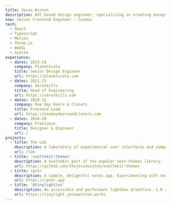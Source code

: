 ```yaml
---
title: Jesse Winton
description: NYC based design engineer, specializing in creating exceptional web experiences with modern frameworks.
now: Senior Frontend Engineer — Cosmos
tech:
  - React
  - Typescript
  - Motion
  - Three.js
  - WebGL
  - Svelte
experience:
  - dates: 2023-24
    company: PlanetScale
    title: Senior Design Engineer
    url: https://planetscale.com
  - dates: 2021-23
    company: VeroSkills
    title: Head of Engineering
    url: https://veroskills.com
  - dates: 2020-21
    company: One Day Doors & Closets
    title: Frontend Lead
    url: https://onedaydoorsandclosets.com
  - dates: 2010-20
    company: Freelance
    title: Designer & Engineer
    url: /
projects:
  - title: The Lab
    description: A laboratory of experimental user interfaces and components.
    url: /lab
  - title: 'sveltekit-themes'
    description: A SvelteKit port of the popular next-themes library.
    url: https://github.com/thejessewinton/sveltekit-themes
  - title: rpshr
    description: A simple, delightful notes app. Experimenting with new design patterns.
    url: https://rpshr.app
  - title: '@tinylight/ui'
    description: An accessible and performant lightbox primitive. 1.0 released, updates coming.
    url: https://tinylight.jessewinton.works
---
```

